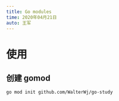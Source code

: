 ```yaml
---
title: Go modules
time: 2020年04月21日
auto: 王军
---
```

# 使用

## 创建 gomod

```shell
go mod init github.com/WalterWj/go-study
```



